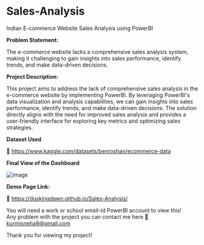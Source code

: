 # Sales-Analysis
Indian E-commerce Website Sales Analysis using PowerBI

**Problem Statement:** 

The e-commerce website lacks a comprehensive sales analysis system, making it challenging to gain insights into sales performance, identify trends, and make data-driven decisions.


**Project Description:**

This project aims to address the lack of comprehensive sales analysis in the e-commerce website by implementing PowerBI. By leveraging PowerBI's data visualization and analysis capabilities, we can gain insights into sales performance, identify trends, and make data-driven decisions. The solution directly aligns with the need for improved sales analysis and provides a user-friendly interface for exploring key metrics and optimizing sales strategies.

**Dataset Used**

🔗 https://www.kaggle.com/datasets/benroshan/ecommerce-data

**Final View of the Dashboard**

![image](https://github.com/DuskingDawn/Sales-Analysis/assets/62723803/2cdf1808-c936-4e0d-9574-a846f34733ca)

**Demo Page Link:**

🔗 https://duskingdawn.github.io/Sales-Analysis/

You will need a work or school email-id PowerBI account to view this! <br>
Any problem with the project you can contact me here 📧 kurmisneha9@gmail.com

Thank you for viewing my project! 
